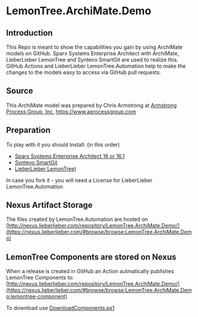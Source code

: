 # LemonTree.ArchiMate.Demo

## Introduction
This Repo is meant to show the capabilities you gain by using ArchiMate models on GitHub.
Sparx Systems Enterprise Architect with ArchiMate, LieberLieber LemonTree and Syntevo SmartGit are used to realize this.
GitHub Actions and LieberLieber LemonTree.Automation help to make the changes to the models easy to access via GitHub pull requests.

## Source 
This ArchiMate model was prepared by Chris Armstrong at [Armstrong Process Group, Inc.](https://www.aprocessgroup.com) https://www.aprocessgroup.com

## Preparation
To play with it you should Install: (in this order)

* [Sparx Systems Enterprise Architect 16 or 16.1](https://sparxsystems.com/)
* [Syntevo SmartGit](https://www.syntevo.com/smartgit/)
* [LieberLieber LemonTree](https://www.lieberlieber.com/lemontree/en/))

In case you fork it - you will need a License for LieberLieber LemonTree.Automation

## Nexus Artifact Storage
The files created by LemonTree.Automation are hosted on [http://nexus.lieberlieber.com/repository/LemonTree.ArchiMate.Demo/](https://nexus.lieberlieber.com/#browse/browse:LemonTree.ArchiMate.Demo)

## LemonTree Components are stored on Nexus
When a release is created in GitHub an Action autmatically publishes LemonTree Components to: 
[http://nexus.lieberlieber.com/repository/LemonTree.ArchiMate.Demo/](https://nexus.lieberlieber.com/#browse/browse:LemonTree.ArchiMate.Demo:lemontree-component)

To download use [DownloadComponents.ps1](https://github.com/LieberLieber/LemonTree.ArchiMate.Demo/blob/main/DownloadComponents.ps1)
      